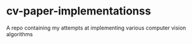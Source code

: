 # cv-paper-implementationss
A repo containing my attempts at implementing various computer vision algorithms 
